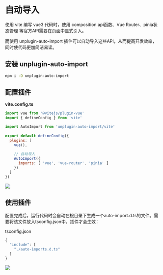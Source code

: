 # 自动导入

使用 vite 编写 vue3 代码时，使用 composition api函数、Vue Router、pinia状态管理 等官方API需要在页面中显式引入。

而使用 unplugin-auto-import 插件可以自动导入这些API，从而提高开发效率，同时使代码更加简洁易读。


## 安装 unplugin-auto-import

```bash
npm i -D unplugin-auto-import
```


## 配置插件

**vite.config.ts**

```js
import vue from '@vitejs/plugin-vue'
import { defineConfig } from 'vite'

import AutoImport from 'unplugin-auto-import/vite'
 
export default defineConfig({
  plugins: [
    vue(),
    
    // 自动导入
    AutoImport({
      imports: [ 'vue', 'vue-router', 'pinia' ]
    })
  ]
})
```

<img src="../../assets/images/Vue3/vite.config.ts_AutoImport.png" style="max-width: 700px;" />

## 使用插件

配置完成后，运行代码时会自动在根目录下生成一个auto-import.d.ts的文件。需要将该文件放入tsconfig.json中，插件才会生效：

tsconfig.json

```js
{
  "include": [
    "./auto-imports.d.ts"
  ]
}
```

<img src="../../assets/images/Vue3/tsconfig.json_auto-imports.png" style="max-width: 700px;" />